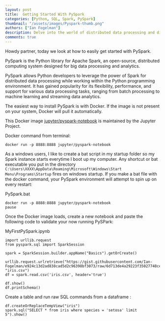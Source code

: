 ```yaml
---
layout: post
title:  Getting Started With PySpark
categories: [Python, SQL, Spark, PySpark]
thumbnail: "/assets/images/Pyspark-thumb.png"
authors: ["Ian Fogelman"]
description: Delve into the world of distributed data processing and discover how PySpark, with its Python API for Apache Spark, brings efficiency and scalability to big data analytics.
comments: true
---
```

Howdy partner, today we look at how to easily get started with PySpark.

PySpark is the Python library for Apache Spark, an open-source, distributed computing system designed for big data processing and analytics.


PySpark allows Python developers to leverage the power of Spark for distributed data processing while working within the Python programming environment. It has gained popularity for its flexibility, performance, and support for various data processing tasks, ranging from batch processing to machine learning and streaming data analytics.

The easiest way to install PySpark is with Docker.
If the image is not present on your system, Docker will pull it automatically.

This Docker image [jupyter/pyspark-notebook](https://hub.docker.com/r/jupyter/pyspark-notebook) is maintained by the Jupyter Project.

Docker command from terminal:

```
docker run -p 8888:8888 jupyter/pyspark-notebook
```

As a windows users, I like to create a bat script in my startup folder so my Spark instance starts everytime I boot up my computer.
Any shortcut or bat executable you put in the directory `C:\Users\XXXX\AppData\Roaming\Microsoft\Windows\Start Menu\Programs\Startup` fires on windows startup.
If you make a bat file with the docker command, your PySpark environment will attempt to spin up on every restart:

PySpark.bat
```
docker run -p 8888:8888 jupyter/pyspark-notebook
pause
```

Once the Docker image loads, create a new notebook and paste the following code to validate your now running PySPark:

MyFirstPySpark.ipynb
```
import urllib.request
from pyspark.sql import SparkSession

spark = SparkSession.builder.appName("Basics").getOrCreate()

urllib.request.urlretrieve("https://gist.githubusercontent.com/Ian-Fogelman/e924c13d2ad838cad5d2c96398bf3073/raw/6d713de4a29223f35027748ce62fa7f8786755f7/iris.csv", "iris.csv")
df = spark.read.csv('iris.csv', header='true')

df.show()
df.printSchema()
```

Create a table and run raw SQL commands from a dataframe :
```
df.createOrReplaceTempView("iris")
spark.sql("SELECT * from iris where species = 'setosa' limit 5").show()
```